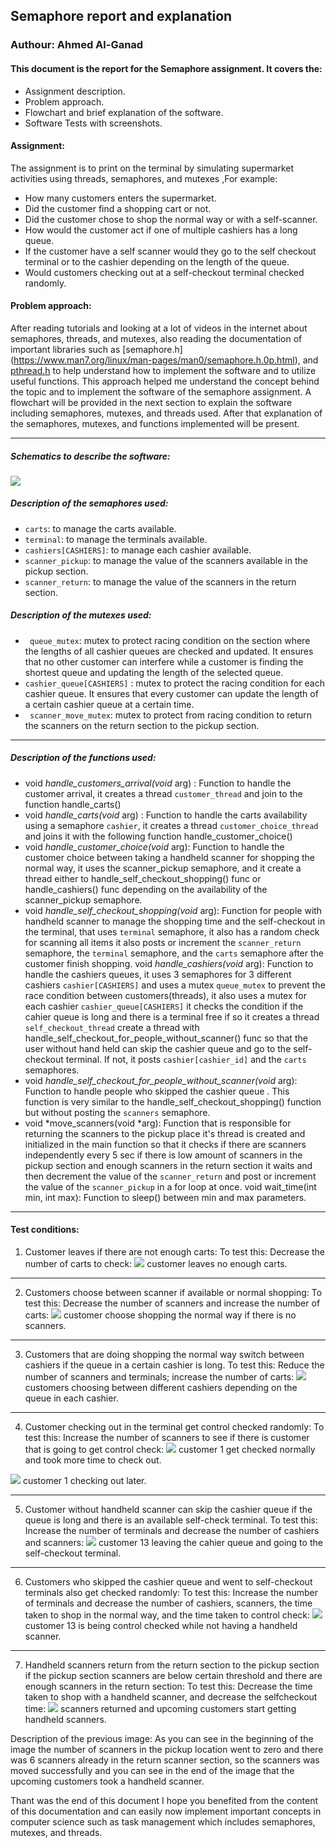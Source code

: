 ## Semaphore report and explanation

### Authour: Ahmed Al-Ganad


#### This document is the report for the Semaphore assignment. It covers the:

- Assignment description.
- Problem approach.
- Flowchart and brief explanation of the software.
- Software Tests with screenshots.

#### Assignment: 
The assignment is to print on the terminal by simulating supermarket activities using threads, semaphores, and mutexes ,For example:
- How many customers enters the supermarket.
- Did the customer find a shopping cart or not. 
- Did the customer chose to shop the normal way or with a self-scanner.
- How would the customer act if one of multiple cashiers has a long queue.
- If the customer have a self scanner would they go to the self checkout terminal or to the cashier depending on the length of the queue.
- Would customers checking out at a self-checkout terminal checked randomly.



#### Problem approach:
After reading tutorials and looking at a lot of videos in the
internet about semaphores, threads, and mutexes, also reading the documentation of important libraries such as
[semaphore.h] (https://www.man7.org/linux/man-pages/man0/semaphore.h.0p.html), and [pthread.h](https://www.man7.org/linux/man-pages/man7/pthreads.7.html) to help understand how to implement the software and to utilize
useful functions.
This approach helped me understand the concept behind the topic and to implement the
software of the semaphore assignment.
A flowchart will be provided in the next section to explain the software including semaphores,
mutexes, and threads used. After that explanation of the semaphores, mutexes, and functions
implemented will be present.

------------------------------------------------------------------------------


##### Schematics to describe the software:
![](images/semaphore_flowchart.jpg)


##### Description of the semaphores used:

- `carts`: to manage the carts available.
- `terminal`: to manage the terminals available.
- `cashiers[CASHIERS]`: to manage each cashier available.
- `scanner_pickup`: to manage the value of the scanners available in the pickup
section.
- `scanner_return`: to manage the value of the scanners in the return section.


##### Description of the mutexes used:


- ` queue_mutex`: mutex to protect racing condition on the section where the lengths of
all cashier queues are checked and updated. It ensures that no other customer can
interfere while a customer is finding the shortest queue and updating the length of the
selected queue.
- `cashier_queue[CASHIERS]` : mutex to protect the racing condition for each cashier
queue. It ensures that every customer can update the length of a certain cashier queue
at a certain time.
- ` scanner_move_mutex`: mutex to protect from racing condition to return the
scanners on the return section to the pickup section.

------------------------------------------------------------------------------


##### Description of the functions used:

- void *handle_customers_arrival(void* arg) : Function to handle the customer arrival, it
creates a thread `customer_thread` and join to the function handle_carts()
- void *handle_carts(void* arg) : Function to handle the carts availability using a
semaphore `cashier`, it creates a thread `customer_choice_thread` and joins it with
the following function handle_customer_choice()
- void *handle_customer_choice(void* arg): Function to handle the customer choice
between taking a handheld scanner for shopping the normal way, it uses the
scanner_pickup semaphore, and it create a thread either to
handle_self_checkout_shopping() func or handle_cashiers() func depending on the
availability of the scanner_pickup semaphore.
- void *handle_self_checkout_shopping(void* arg): Function for people with handheld
scanner to manage the shopping time and the self-checkout in the terminal, that uses
`terminal` semaphore, it also has a random check for scanning all items it also posts or
increment the `scanner_return` semaphore, the `terminal` semaphore, and the
`carts` semaphore after the customer finish shopping.
void *handle_cashiers(void* arg): Function to handle the cashiers queues, it uses 3
semaphores for 3 different cashiers `cashier[CASHIERS]` and uses a mutex
`queue_mutex` to prevent the race condition between customers(threads), it also uses
a mutex for each cashier `cashier_queue[CASHIERS]` it checks the condition if the
cahier queue is long and there is a terminal free if so it creates a thread
`self_checkout_thread` create a thread with
handle_self_checkout_for_people_without_scanner() func so that the user without hand
held can skip the cashier queue and go to the self-checkout terminal. If not, it posts
`cashier[cashier_id]` and the `carts` semaphores.
- void *handle_self_checkout_for_people_without_scanner(void* arg): Function to
handle people who skipped the cashier queue . This function is very similar to the
handle_self_checkout_shopping() function but without posting the `scanners`
semaphore.
- void *move_scanners(void *arg): Function that is responsible for returning the
scanners to the pickup place it's thread is created and initialized in the main function so
that it checks if there are scanners independently every 5 sec if there is low amount of
scanners in the pickup section and enough scanners in the return section it waits and then decrement the value of the `scanner_return` and post or increment the value of
the `scanner_pickup` in a for loop at once.
void wait_time(int min, int max): Function to sleep() between min and max
parameters.

------------------------------------------------------------------------------

#### Test conditions:
1) Customer leaves if there are not enough carts:
To test this: Decrease the number of carts to check:
![](images/Picture2.jpg)
 customer leaves no enough carts.

------------------------------------------------------------------------------


2) Customers choose between scanner if available or normal shopping:
To test this: Decrease the number of scanners and increase the number of carts:
![](images/Picture3.jpg)
 customer choose shopping the normal way if there is no scanners.

 ------------------------------------------------------------------------------


3) Customers that are doing shopping the normal way switch between cashiers if the
queue in a certain cashier is long.
To test this: Reduce the number of scanners and terminals; increase the number of carts:
![](images/Picture4.jpg)
customers choosing between different cashiers depending on the queue in each cashier.

------------------------------------------------------------------------------


4) Customer checking out in the terminal get control checked randomly:
To test this: Increase the number of scanners to see if there is customer that is going to get
control check:
![](images/Picture5.jpg)
customer 1 get checked normally and took more time to check out.

![](images/Picture6.jpg)
customer 1 checking out later.

------------------------------------------------------------------------------

5) Customer without handheld scanner can skip the cashier queue if the queue is long and
there is an available self-check terminal.
To test this: Increase the number of terminals and decrease the number of cashiers and
scanners:
![](images/Picture8.png)
customer 13 leaving the cahier queue and going to the self-checkout terminal.

------------------------------------------------------------------------------

6) Customers who skipped the cashier queue and went to self-checkout terminals also get
checked randomly:
To test this: Increase the number of terminals and decrease the number of cashiers, scanners,
the time taken to shop in the normal way, and the time taken to control check:
![](images/Picture9.jpg)
customer 13 is being control checked while not having a handheld scanner.

------------------------------------------------------------------------------

7) Handheld scanners return from the return section to the pickup section if the pickup
section scanners are below certain threshold and there are enough scanners in the
return section:
To test this: Decrease the time taken to shop with a handheld scanner, and decrease the selfcheckout time:
![](images/Picture10.jpg)
scanners returned and upcoming customers start getting handheld scanners.

Description of the previous image: As you can see in the beginning of the image the number of
scanners in the pickup location went to zero and there was 6 scanners already in the return
scanner section, so the scanners was moved successfully and you can see in the end of the
image that the upcoming customers took a handheld scanner.

Thant was the end of this document I hope you benefited from the content of this documentation and can easily now implement important concepts in computer science such as task management which includes semaphores, mutexes, and threads.